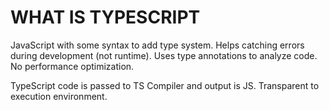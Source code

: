 # WHAT IS TYPESCRIPT

JavaScript with some syntax to add type system. Helps catching errors during development (not runtime). Uses type annotations to analyze code. No performance optimization.

TypeScript code is passed to TS Compiler and output is JS. Transparent to execution environment.
